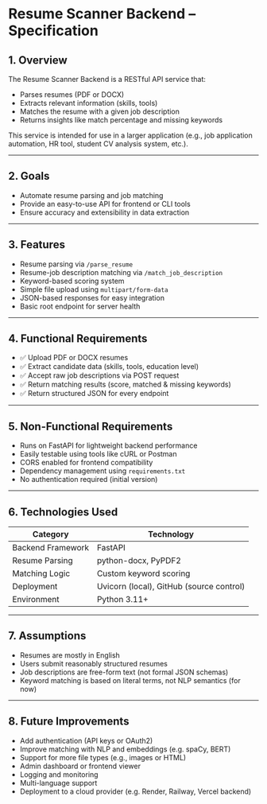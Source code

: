 # Resume Scanner Backend – Specification

## 1. Overview

The Resume Scanner Backend is a RESTful API service that:
- Parses resumes (PDF or DOCX)
- Extracts relevant information (skills, tools)
- Matches the resume with a given job description
- Returns insights like match percentage and missing keywords

This service is intended for use in a larger application (e.g., job application automation, HR tool, student CV analysis system, etc.).

---

## 2. Goals

- Automate resume parsing and job matching
- Provide an easy-to-use API for frontend or CLI tools
- Ensure accuracy and extensibility in data extraction

---

## 3. Features

- Resume parsing via `/parse_resume`
- Resume-job description matching via `/match_job_description`
- Keyword-based scoring system
- Simple file upload using `multipart/form-data`
- JSON-based responses for easy integration
- Basic root endpoint for server health

---

## 4. Functional Requirements

- ✅ Upload PDF or DOCX resumes
- ✅ Extract candidate data (skills, tools, education level)
- ✅ Accept raw job descriptions via POST request
- ✅ Return matching results (score, matched & missing keywords)
- ✅ Return structured JSON for every endpoint

---

## 5. Non-Functional Requirements

-  Runs on FastAPI for lightweight backend performance
-  Easily testable using tools like cURL or Postman
-  CORS enabled for frontend compatibility
-  Dependency management using `requirements.txt`
-  No authentication required (initial version)

---

## 6. Technologies Used

| Category           | Technology     |
|--------------------|----------------|
| Backend Framework  | FastAPI        |
| Resume Parsing     | python-docx, PyPDF2 |
| Matching Logic     | Custom keyword scoring |
| Deployment         | Uvicorn (local), GitHub (source control) |
| Environment        | Python 3.11+   |

---

## 7. Assumptions

- Resumes are mostly in English
- Users submit reasonably structured resumes
- Job descriptions are free-form text (not formal JSON schemas)
- Keyword matching is based on literal terms, not NLP semantics (for now)

---

## 8. Future Improvements

-  Add authentication (API keys or OAuth2)
-  Improve matching with NLP and embeddings (e.g. spaCy, BERT)
-  Support for more file types (e.g., images or HTML)
-  Admin dashboard or frontend viewer
-  Logging and monitoring
-  Multi-language support
-  Deployment to a cloud provider (e.g. Render, Railway, Vercel backend)

